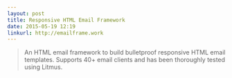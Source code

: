 ```yaml
---
layout: post
title: Responsive HTML Email Framework
date: 2015-05-19 12:19
linkurl: http://emailframe.work
---
```


> An HTML email framework to build bulletproof responsive HTML email templates. Supports 40+ email clients and has been thoroughly tested using Litmus. 

